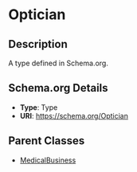 # Optician

## Description
A type defined in Schema.org.

## Schema.org Details
- **Type**: Type
- **URI**: https://schema.org/Optician

## Parent Classes
- [MedicalBusiness](../MedicalBusiness.md)

